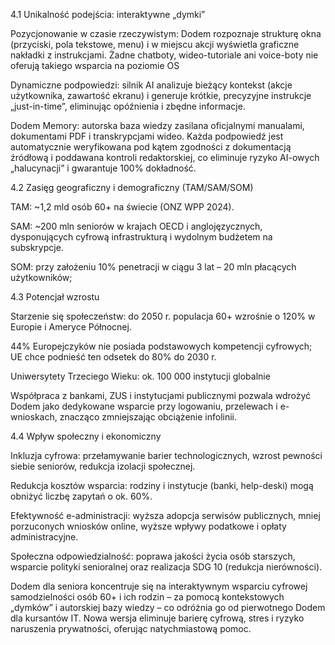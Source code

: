 4.1 Unikalność podejścia: interaktywne „dymki”

Pozycjonowanie w czasie rzeczywistym: Dodem rozpoznaje strukturę okna (przyciski, pola tekstowe, menu) i w miejscu akcji wyświetla graficzne nakładki z instrukcjami. Żadne chatboty, wideo-tutoriale ani voice-boty nie oferują takiego wsparcia na poziomie OS

Dynamiczne podpowiedzi: silnik AI analizuje bieżący kontekst (akcje użytkownika, zawartość ekranu) i generuje krótkie, precyzyjne instrukcje „just-in-time”, eliminując opóźnienia i zbędne informacje.

Dodem Memory: autorska baza wiedzy zasilana oficjalnymi manualami, dokumentami PDF i transkrypcjami wideo. Każda podpowiedź jest automatycznie weryfikowana pod kątem zgodności z dokumentacją źródłową i poddawana kontroli redaktorskiej, co eliminuje ryzyko AI-owych „halucynacji” i gwarantuje 100% dokładność.

4.2 Zasięg geograficzny i demograficzny (TAM/SAM/SOM)

TAM: ~1,2 mld osób 60+ na świecie (ONZ WPP 2024).

SAM: ~200 mln seniorów w krajach OECD i anglojęzycznych, dysponujących cyfrową infrastrukturą i wydolnym budżetem na subskrypcje.

SOM: przy założeniu 10% penetracji w ciągu 3 lat – 20 mln płacących użytkowników;

4.3 Potencjał wzrostu

Starzenie się społeczeństw: do 2050 r. populacja 60+ wzrośnie o 120% w Europie i Ameryce Północnej.

44% Europejczyków nie posiada podstawowych kompetencji cyfrowych; UE chce podnieść ten odsetek do 80% do 2030 r.

Uniwersytety Trzeciego Wieku: ok. 100 000 instytucji globalnie

Współpraca z bankami, ZUS i instytucjami publicznymi pozwala wdrożyć Dodem jako dedykowane wsparcie przy logowaniu, przelewach i e-wnioskach, znacząco zmniejszając obciążenie infolinii.

4.4 Wpływ społeczny i ekonomiczny

Inkluzja cyfrowa: przełamywanie barier technologicznych, wzrost pewności siebie seniorów, redukcja izolacji społecznej.

Redukcja kosztów wsparcia: rodziny i instytucje (banki, help-deski) mogą obniżyć liczbę zapytań o ok. 60%.

Efektywność e-administracji: wyższa adopcja serwisów publicznych, mniej porzuconych wniosków online, wyższe wpływy podatkowe i opłaty administracyjne.

Społeczna odpowiedzialność: poprawa jakości życia osób starszych, wsparcie polityki senioralnej oraz realizacja SDG 10 (redukcja nierówności).

Dodem dla seniora koncentruje się na interaktywnym wsparciu cyfrowej samodzielności osób 60+ i ich rodzin – za pomocą kontekstowych „dymków” i autorskiej bazy wiedzy – co odróżnia go od pierwotnego Dodem dla kursantów IT. Nowa wersja eliminuje barierę cyfrową, stres i ryzyko naruszenia prywatności, oferując natychmiastową pomoc.
